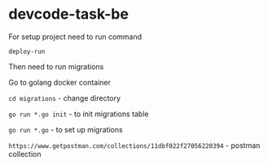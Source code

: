 # devcode-task-be

For setup project need to run command

```deploy-run```

Then need to run migrations

Go to golang docker container

``` cd migrations ``` - change directory

``` go run *.go init ``` - to init migrations table

``` go run *.go ``` - to set up migrations

``` https://www.getpostman.com/collections/11dbf022f27056220394 ``` - postman collection
